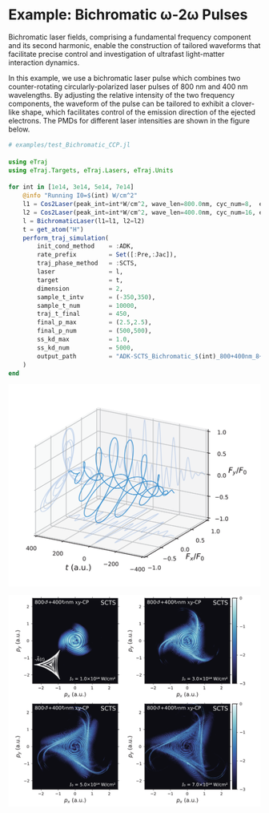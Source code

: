 # Example: Bichromatic ω-2ω Pulses


Bichromatic laser fields, comprising a fundamental frequency component and its second harmonic, enable the construction of tailored waveforms that facilitate precise control and investigation of ultrafast light-matter interaction dynamics.

In this example, we use a bichromatic laser pulse which combines two counter-rotating circularly-polarized laser pulses of 800 nm and 400 nm wavelengths.
By adjusting the relative intensity of the two frequency components, the waveform of the pulse can be tailored to exhibit a clover-like shape, which facilitates control of the emission direction of the ejected electrons. The PMDs for different laser intensities are shown in the figure below.

```julia
# examples/test_Bichromatic_CCP.jl

using eTraj
using eTraj.Targets, eTraj.Lasers, eTraj.Units

for int in [1e14, 3e14, 5e14, 7e14]
    @info "Running I0=$(int) W/cm^2"
    l1 = Cos2Laser(peak_int=int*W/cm^2, wave_len=800.0nm, cyc_num=8,  ellip= 1.0)
    l2 = Cos2Laser(peak_int=int*W/cm^2, wave_len=400.0nm, cyc_num=16, ellip=-1.0)
    l = BichromaticLaser(l1=l1, l2=l2)
    t = get_atom("H")
    perform_traj_simulation(
        init_cond_method    = :ADK,
        rate_prefix         = Set([:Pre,:Jac]),
        traj_phase_method   = :SCTS,
        laser               = l,
        target              = t,
        dimension           = 2,
        sample_t_intv       = (-350,350),
        sample_t_num        = 10000,
        traj_t_final        = 450,
        final_p_max         = (2.5,2.5),
        final_p_num         = (500,500),
        ss_kd_max           = 1.0,
        ss_kd_num           = 5000,
        output_path         = "ADK-SCTS_Bichromatic_$(int)_800+400nm_8+16cycs_CounterCP.jld2"
    )
end
```

![fig:Bichromatic_laser](assets/figure_Bichromatic_laser.png)

![fig:example_Bichromatic_laser](assets/figure_Bichromatic_CounterCP.png)

